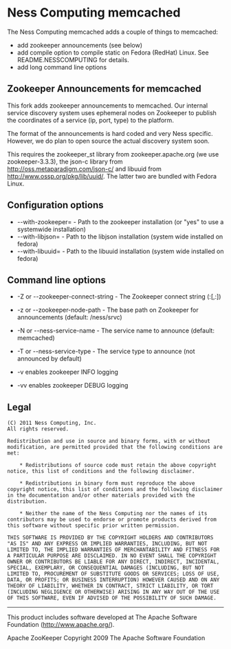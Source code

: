 Ness Computing memcached
========================

The Ness Computing memcached adds a couple of things to memcached:

- add zookeeper announcements (see below)
- add compile option to compile static on Fedora (RedHat) Linux.
  See README.NESSCOMPUTING for details.
- add long command line options


Zookeeper Announcements for memcached
-------------------------------------

This fork adds zookeeper announcements to memcached. Our internal
service discovery system uses ephemeral nodes on Zookeeper to publish
the coordinates of a service (ip, port, type) to the platform.

The format of the announcements is hard coded and very Ness
specific. However, we do plan to open source the actual discovery
system soon.


This requires the zookeeper_st library from zookeeper.apache.org (we
use zookeeper-3.3.3), the json-c library from
http://oss.metaparadigm.com/json-c/ and libuuid from
http://www.ossp.org/pkg/lib/uuid/. The latter two are bundled with
Fedora Linux.

Configuration options
---------------------

* --with-zookeeper=<path>  - Path to the zookeeper installation (or "yes" to use a systemwide installation)
* --with-libjson=<path>    - Path to the libjson installation (system wide installed on fedora)
* --with-libuuid=<path>    - Path to the libuuid installation (system wide installed on fedora)


Command line options
--------------------

* -Z or --zookeeper-connect-string <connect>  - The Zookeeper connect string (<ip>:<port>[,<ip2>:<port2>])
* -z or --zookeeper-node-path <path>          - The base path on Zookeeper for announcements (default: /ness/srvc)
* -N or --ness-service-name <name>            - The service name to announce (default: memcached)
* -T or --ness-service-type <type>            - The service type to announce (not announced by default)

* -v enables zookeeper INFO logging
* -vv enables zookeeper DEBUG logging

Legal
-----

    (C) 2011 Ness Computing, Inc. 
    All rights reserved.

    Redistribution and use in source and binary forms, with or without
    modification, are permitted provided that the following conditions are
    met:

        * Redistributions of source code must retain the above copyright
    notice, this list of conditions and the following disclaimer.

        * Redistributions in binary form must reproduce the above
    copyright notice, this list of conditions and the following disclaimer
    in the documentation and/or other materials provided with the
    distribution.
    
        * Neither the name of the Ness Computing nor the names of its
    contributors may be used to endorse or promote products derived from
    this software without specific prior written permission.
    
    THIS SOFTWARE IS PROVIDED BY THE COPYRIGHT HOLDERS AND CONTRIBUTORS
    "AS IS" AND ANY EXPRESS OR IMPLIED WARRANTIES, INCLUDING, BUT NOT
    LIMITED TO, THE IMPLIED WARRANTIES OF MERCHANTABILITY AND FITNESS FOR
    A PARTICULAR PURPOSE ARE DISCLAIMED. IN NO EVENT SHALL THE COPYRIGHT
    OWNER OR CONTRIBUTORS BE LIABLE FOR ANY DIRECT, INDIRECT, INCIDENTAL,
    SPECIAL, EXEMPLARY, OR CONSEQUENTIAL DAMAGES (INCLUDING, BUT NOT
    LIMITED TO, PROCUREMENT OF SUBSTITUTE GOODS OR SERVICES; LOSS OF USE,
    DATA, OR PROFITS; OR BUSINESS INTERRUPTION) HOWEVER CAUSED AND ON ANY
    THEORY OF LIABILITY, WHETHER IN CONTRACT, STRICT LIABILITY, OR TORT
    (INCLUDING NEGLIGENCE OR OTHERWISE) ARISING IN ANY WAY OUT OF THE USE
    OF THIS SOFTWARE, EVEN IF ADVISED OF THE POSSIBILITY OF SUCH DAMAGE.

----

This product includes software developed at
The Apache Software Foundation (http://www.apache.org/).

Apache ZooKeeper
Copyright 2009 The Apache Software Foundation

